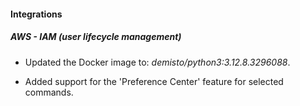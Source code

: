 
#### Integrations

##### AWS - IAM (user lifecycle management)
- Updated the Docker image to: *demisto/python3:3.12.8.3296088*.

- Added support for the 'Preference Center' feature for selected commands.
